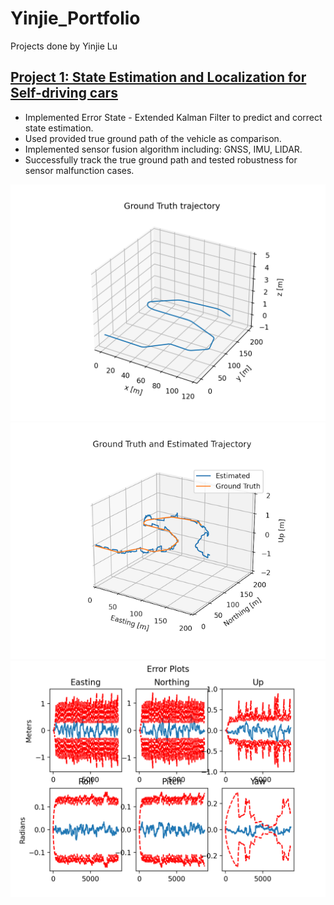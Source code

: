 # Yinjie_Portfolio
Projects done by Yinjie Lu

## [Project 1: State Estimation and Localization for Self-driving cars](https://github.com/Markklu/State-Estimation-AV)
* Implemented Error State - Extended Kalman Filter to predict and correct state estimation.
* Used provided true ground path of the vehicle as comparison.
* Implemented sensor fusion algorithm including: GNSS, IMU, LIDAR.
* Successfully track the true ground path and tested robustness for sensor malfunction cases.

![](https://github.com/Markklu/Yinjie_Portfolio/blob/main/images/Ground%20Truth%20Trajectory.png)
![](https://github.com/Markklu/Yinjie_Portfolio/blob/main/images/ESEKF_Alg.png)
![](https://github.com/Markklu/Yinjie_Portfolio/blob/main/images/ESEKF_Error.png)
